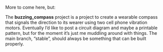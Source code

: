 More to come here, but:

The **buzzing_compass** project is a project to create a wearable compass that signals the direction
to its wearer using two cell phone vibration motors. Eventually I’d like to post a circuit diagram
and maybe a printable pattern, but for the moment it’s just me muddling around with things. The main
branch, “stable”, should always be something that can be built properly.
